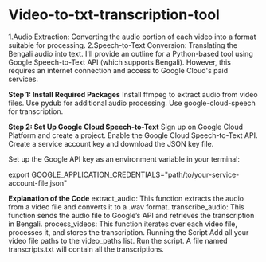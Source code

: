 # Video-to-txt-transcription-tool
  1.Audio Extraction: Converting the audio portion of each video into a format suitable for processing.
  2.Speech-to-Text Conversion: Translating the Bengali audio into text.
I'll provide an outline for a Python-based tool using Google Speech-to-Text API (which supports Bengali). However, this requires an internet connection and access to Google Cloud's paid services.




**Step 1: Install Required Packages**
Install ffmpeg to extract audio from video files.
Use pydub for additional audio processing.
Use google-cloud-speech for transcription.


**Step 2: Set Up Google Cloud Speech-to-Text**
Sign up on Google Cloud Platform and create a project.
Enable the Google Cloud Speech-to-Text API.
Create a service account key and download the JSON key file.


Set up the Google API key as an environment variable in your terminal:

export GOOGLE_APPLICATION_CREDENTIALS="path/to/your-service-account-file.json"



**Explanation of the Code**
extract_audio: This function extracts the audio from a video file and converts it to a .wav format.
transcribe_audio: This function sends the audio file to Google’s API and retrieves the transcription in Bengali.
process_videos: This function iterates over each video file, processes it, and stores the transcription.
Running the Script
Add all your video file paths to the video_paths list.
Run the script.
A file named transcripts.txt will contain all the transcriptions.
